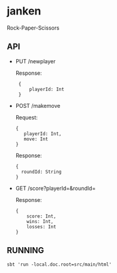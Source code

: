 # janken
Rock-Paper-Scissors

## API

 - PUT /newplayer

   Response:
   ```
    {
        playerId: Int
    }
    ```

 - POST /makemove

   Request:
     ```
     {
        playerId: Int,
        move: Int
     }
     ```
   Response:
     ```
     {
       roundId: String
     }
     ```
 - GET /score?playerId=<String>&roundId=<string>
   
   Response:
   ```
   {
       score: Int,
       wins: Int,
       losses: Int
   }
   ```
   
## RUNNING

`sbt 'run -local.doc.root=src/main/html'`

